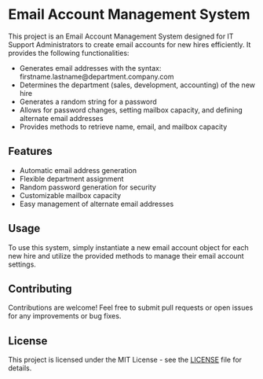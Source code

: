 <!DOCTYPE html>
<html lang="en">
<head>
  <meta charset="UTF-8">
  <meta name="viewport" content="width=device-width, initial-scale=1.0">
  <title>Email Account Management System</title>
</head>
<body>
  <h1>Email Account Management System</h1>
  <p>This project is an Email Account Management System designed for IT Support Administrators to create email accounts for new hires efficiently. It provides the following functionalities:</p>
  <ul>
    <li>Generates email addresses with the syntax: firstname.lastname@department.company.com</li>
    <li>Determines the department (sales, development, accounting) of the new hire</li>
    <li>Generates a random string for a password</li>
    <li>Allows for password changes, setting mailbox capacity, and defining alternate email addresses</li>
    <li>Provides methods to retrieve name, email, and mailbox capacity</li>
  </ul>
  <h2>Features</h2>
  <ul>
    <li>Automatic email address generation</li>
    <li>Flexible department assignment</li>
    <li>Random password generation for security</li>
    <li>Customizable mailbox capacity</li>
    <li>Easy management of alternate email addresses</li>
  </ul>
  <h2>Usage</h2>
  <p>To use this system, simply instantiate a new email account object for each new hire and utilize the provided methods to manage their email account settings.</p>
  <h2>Contributing</h2>
  <p>Contributions are welcome! Feel free to submit pull requests or open issues for any improvements or bug fixes.</p>
  <h2>License</h2>
  <p>This project is licensed under the MIT License - see the <a href="LICENSE">LICENSE</a> file for details.</p>
</body>
</html>
